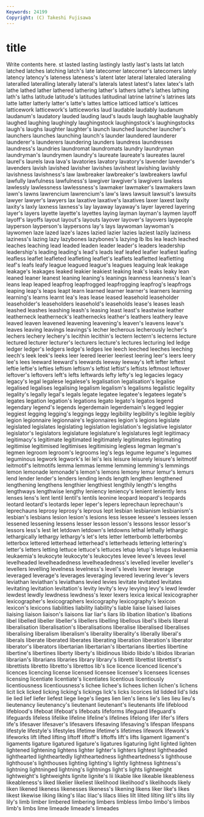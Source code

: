 ```yaml
---
Keywords: 24199 
Copyright: (C) Takeshi Fujisawa
---
```


# title

Write contents here.
st lasted
lasting lastingly lastly last's lasts lat latch latched latches latching
latch's late latecomer latecomer's latecomers lately latency latency's lateness lateness's
latent later lateral lateraled lateraling lateralled lateralling laterally lateral's laterals
latest latest's latex latex's lath lathe lathed lather lathered lathering
lather's lathers lathe's lathes lathing lath's laths latitude latitude's latitudes
latitudinal latrine latrine's latrines lats latte latter latterly latter's latte's
lattes lattice latticed lattice's lattices latticework latticework's latticeworks laud laudable
laudably laudanum laudanum's laudatory lauded lauding laud's lauds laugh laughable
laughably laughed laughing laughingly laughingstock laughingstock's laughingstocks laugh's laughs laughter
laughter's launch launched launcher launcher's launchers launches launching launch's launder
laundered launderer launderer's launderers laundering launders laundress laundresses laundress's laundries
laundromat laundromats laundry laundryman laundryman's laundrymen laundry's laureate laureate's laureates
laurel laurel's laurels lava lava's lavatories lavatory lavatory's lavender lavender's
lavenders lavish lavished lavisher lavishes lavishest lavishing lavishly lavishness lavishness's
law lawbreaker lawbreaker's lawbreakers lawful lawfully lawfulness lawfulness's lawgiver lawgiver's
lawgivers lawless lawlessly lawlessness lawlessness's lawmaker lawmaker's lawmakers lawn lawn's
lawns lawrencium lawrencium's law's laws lawsuit lawsuit's lawsuits lawyer lawyer's
lawyers lax laxative laxative's laxatives laxer laxest laxity laxity's laxly
laxness laxness's lay layaway layaway's layer layered layering layer's layers
layette layette's layettes laying layman layman's laymen layoff layoff's layoffs
layout layout's layouts layover layover's layovers laypeople layperson layperson's laypersons
lay's lays laywoman laywoman's laywomen laze lazed laze's lazes lazied
lazier lazies laziest lazily laziness laziness's lazing lazy lazybones lazybones's
lazying lb lbs lea leach leached leaches leaching lead leaded
leaden leader leader's leaders leadership leadership's leading leading's lead's leads
leaf leafed leafier leafiest leafing leafless leaflet leafleted leafleting leaflet's
leaflets leafletted leafletting leaf's leafs leafy league leagued league's leagues
leaguing leak leakage leakage's leakages leaked leakier leakiest leaking leak's
leaks leaky lean leaned leaner leanest leaning leaning's leanings leanness
leanness's lean's leans leap leaped leapfrog leapfrogged leapfrogging leapfrog's leapfrogs
leaping leap's leaps leapt learn learned learner learner's learners learning
learning's learns learnt lea's leas lease leased leasehold leaseholder leaseholder's
leaseholders leasehold's leaseholds lease's leases leash leashed leashes leashing leash's
leasing least least's leastwise leather leatherneck leatherneck's leathernecks leather's leathers
leathery leave leaved leaven leavened leavening leavening's leaven's leavens leave's
leaves leaving leavings leavings's lecher lecherous lecherously lecher's lechers lechery
lechery's lecithin lecithin's lectern lectern's lecterns lecture lectured lecturer lecturer's
lecturers lecture's lectures lecturing led ledge ledger ledger's ledgers ledge's
ledges lee leech leeched leeches leeching leech's leek leek's leeks
leer leered leerier leeriest leering leer's leers leery lee's lees
leeward leeward's leewards leeway leeway's left lefter leftest leftie leftie's
lefties leftism leftism's leftist leftist's leftists leftmost leftover leftover's leftovers
left's lefts leftwards lefty lefty's leg legacies legacy legacy's legal
legalese legalese's legalisation legalisation's legalise legalised legalises legalising legalism legalism's
legalisms legalistic legality legality's legally legal's legals legate legatee legatee's
legatees legate's legates legation legation's legations legato legato's legatos legend
legendary legend's legends legerdemain legerdemain's legged leggier leggiest legging legging's
leggings leggy legibility legibility's legible legibly legion legionnaire legionnaire's legionnaires
legion's legions legislate legislated legislates legislating legislation legislation's legislative legislator
legislator's legislators legislature legislature's legislatures legit legitimacy legitimacy's legitimate legitimated
legitimately legitimates legitimating legitimise legitimised legitimises legitimising legless legman legman's
legmen legroom legroom's legrooms leg's legs legume legume's legumes leguminous
legwork legwork's lei lei's leis leisure leisurely leisure's leitmotif leitmotif's
leitmotifs lemma lemmas lemme lemming lemming's lemmings lemon lemonade lemonade's
lemon's lemons lemony lemur lemur's lemurs lend lender lender's lenders
lending lends length lengthen lengthened lengthening lengthens lengthier lengthiest lengthily
length's lengths lengthways lengthwise lengthy leniency leniency's lenient leniently lens
lenses lens's lent lentil lentil's lentils leonine leopard leopard's leopards
leotard leotard's leotards leper leper's lepers leprechaun leprechaun's leprechauns leprosy
leprosy's leprous lept lesbian lesbianism lesbianism's lesbian's lesbians lesion lesion's
lesions less lessee lessee's lessees lessen lessened lessening lessens lesser
lesson lesson's lessons lessor lessor's lessors less's lest let letdown
letdown's letdowns lethal lethally lethargic lethargically lethargy lethargy's let's lets
letter letterbomb letterbombs letterbox lettered letterhead letterhead's letterheads lettering lettering's
letter's letters letting lettuce lettuce's lettuces letup letup's letups leukaemia
leukaemia's leukocyte leukocyte's leukocytes levee levee's levees level levelheaded levelheadedness
levelheadedness's levelled leveller leveller's levellers levelling levelness levelness's level's levels
lever leverage leveraged leverage's leverages leveraging levered levering lever's levers
leviathan leviathan's leviathans levied levies levitate levitated levitates levitating levitation
levitation's levity levity's levy levying levy's lewd lewder lewdest lewdly
lewdness lewdness's lexer lexers lexica lexical lexicographer lexicographer's lexicographers lexicography
lexicography's lexicon lexicon's lexicons liabilities liability liability's liable liaise liaised
liaises liaising liaison liaison's liaisons liar liar's liars lib libation
libation's libations libel libelled libeller libeller's libellers libelling libellous libel's
libels liberal liberalisation liberalisation's liberalisations liberalise liberalised liberalises liberalising liberalism
liberalism's liberality liberality's liberally liberal's liberals liberate liberated liberates liberating
liberation liberation's liberator liberator's liberators libertarian libertarian's libertarians liberties libertine
libertine's libertines liberty liberty's libidinous libido libido's libidos librarian librarian's
librarians libraries library library's libretti librettist librettist's librettists libretto libretto's
librettos lib's lice licence licenced licence's licences licencing license licensed
licensee licensee's licensees licenses licensing licentiate licentiate's licentiates licentious licentiously
licentiousness licentiousness's lichee lichee's lichees lichen lichen's lichens licit lick
licked licking licking's lickings lick's licks licorices lid lidded lid's
lids lie lied lief liefer liefest liege liege's lieges lien
lien's liens lie's lies lieu lieu's lieutenancy lieutenancy's lieutenant lieutenant's
lieutenants life lifeblood lifeblood's lifeboat lifeboat's lifeboats lifeforms lifeguard lifeguard's
lifeguards lifeless lifelike lifeline lifeline's lifelines lifelong lifer lifer's lifers
life's lifesaver lifesaver's lifesavers lifesaving lifesaving's lifespan lifespans lifestyle lifestyle's
lifestyles lifetime lifetime's lifetimes lifework lifework's lifeworks lift lifted lifting
liftoff liftoff's liftoffs lift's lifts ligament ligament's ligaments ligature ligatured
ligature's ligatures ligaturing light lighted lighten lightened lightening lightens lighter
lighter's lighters lightest lightheaded lighthearted lightheartedly lightheartedness lightheartedness's lighthouse lighthouse's
lighthouses lighting lighting's lightly lightness lightness's lightning lightninged lightning's lightnings
light's lights lightweight lightweight's lightweights lignite lignite's lii likable like
likeable likeableness likeableness's liked likelier likeliest likelihood likelihood's likelihoods likely
liken likened likeness likenesses likeness's likening likens liker like's likes
likest likewise liking liking's lilac lilac's lilacs lilies lilt lilted
lilting lilt's lilts lily lily's limb limber limbered limbering limbers
limbless limbo limbo's limbos limb's limbs lime limeade limeade's limeades
